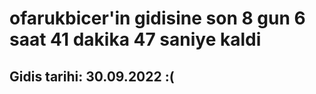 # ofarukbicer'in gidisine son 8 gun 6 saat 41 dakika 47 saniye kaldi

## Gidis tarihi: 30.09.2022 :(